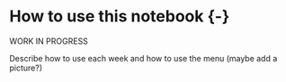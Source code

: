 
# How to use this notebook {-}

WORK IN PROGRESS

Describe how to use each week and how to use the menu (maybe add a picture?)
